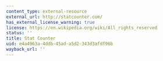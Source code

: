 ```yaml
---
content_type: external-resource
external_url: http://statcounter.com/
has_external_license_warning: true
license: https://en.wikipedia.org/wiki/All_rights_reserved
status: ''
title: Stat Counter
uid: e4a4963a-4ddb-45ad-a5d2-343d3afdf96b
wayback_url: ''
---
```


